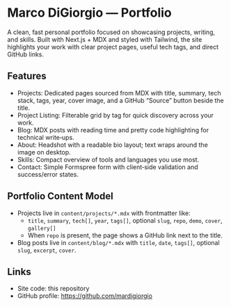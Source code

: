 # Marco DiGiorgio — Portfolio

A clean, fast personal portfolio focused on showcasing projects, writing, and skills. Built with Next.js + MDX and styled with Tailwind, the site highlights your work with clear project pages, useful tech tags, and direct GitHub links.

## Features
- Projects: Dedicated pages sourced from MDX with title, summary, tech stack, tags, year, cover image, and a GitHub “Source” button beside the title.
- Project Listing: Filterable grid by tag for quick discovery across your work.
- Blog: MDX posts with reading time and pretty code highlighting for technical write‑ups.
- About: Headshot with a readable bio layout; text wraps around the image on desktop.
- Skills: Compact overview of tools and languages you use most.
- Contact: Simple Formspree form with client‑side validation and success/error states.

## Portfolio Content Model
- Projects live in `content/projects/*.mdx` with frontmatter like:
  - `title`, `summary`, `tech[]`, `year`, `tags[]`, optional `slug`, `repo`, `demo`, `cover`, `gallery[]`
  - When `repo` is present, the page shows a GitHub link next to the title.
- Blog posts live in `content/blog/*.mdx` with `title`, `date`, `tags[]`, optional `slug`, `excerpt`, `cover`.

## Links
- Site code: this repository
- GitHub profile: https://github.com/mardigiorgio
